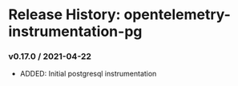 # Release History: opentelemetry-instrumentation-pg

### v0.17.0 / 2021-04-22

* ADDED: Initial postgresql instrumentation
